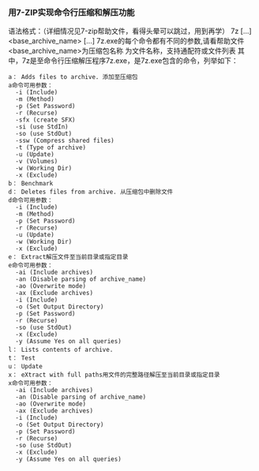 


### 用7-ZIP实现命令行压缩和解压功能
语法格式：（详细情况见7-zip帮助文件，看得头晕可以跳过，用到再学）
7z <command> [<switch>...] <base_archive_name> [<arguments>...]
7z.exe的每个命令都有不同的参数<switch>,请看帮助文件
<base_archive_name>为压缩包名称
<arguments>为文件名称，支持通配符或文件列表
其中，7z是至命令行压缩解压程序7z.exe，<command>是7z.exe包含的命令，列举如下：
```
a： Adds files to archive. 添加至压缩包
a命令可用参数：
  -i (Include)
  -m (Method)
  -p (Set Password)
  -r (Recurse)
  -sfx (create SFX)
  -si (use StdIn)
  -so (use StdOut)
  -ssw (Compress shared files)
  -t (Type of archive)
  -u (Update)
  -v (Volumes)
  -w (Working Dir)
  -x (Exclude) 
b： Benchmark 
d： Deletes files from archive. 从压缩包中删除文件
d命令可用参数：
  -i (Include)
  -m (Method)
  -p (Set Password)
  -r (Recurse)
  -u (Update)
  -w (Working Dir)
  -x (Exclude) 
e： Extract解压文件至当前目录或指定目录
e命令可用参数：
  -ai (Include archives)
  -an (Disable parsing of archive_name)
  -ao (Overwrite mode)
  -ax (Exclude archives)
  -i (Include)
  -o (Set Output Directory)
  -p (Set Password)
  -r (Recurse)
  -so (use StdOut)
  -x (Exclude)
  -y (Assume Yes on all queries) 
l： Lists contents of archive.
t： Test 
u： Update 
x： eXtract with full paths用文件的完整路径解压至当前目录或指定目录
x命令可用参数：
  -ai (Include archives)
  -an (Disable parsing of archive_name)
  -ao (Overwrite mode)
  -ax (Exclude archives)
  -i (Include)
  -o (Set Output Directory)
  -p (Set Password)
  -r (Recurse)
  -so (use StdOut)
  -x (Exclude)
  -y (Assume Yes on all queries)
```




